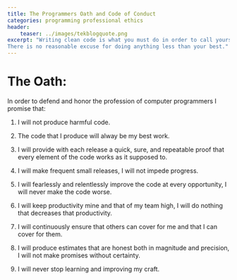 ```yaml
---
title: The Programmers Oath and Code of Conduct
categories: programming professional ethics
header:
    teaser: ../images/tekblogquote.png
excerpt: "Writing clean code is what you must do in order to call yourself a professional.
There is no reasonable excuse for doing anything less than your best."
---
```


# The Oath:
In order to defend and honor the profession of computer programmers I promise that:

1. I will not produce harmful code.

2. The code that I produce will alway be my best work.

3. I will provide with each release a quick, sure, and repeatable proof that every element of the code works as it supposed to.

4. I will make frequent small releases, I will not impede progress.

5. I will fearlessly and relentlessly improve the code at every opportunity, I will never make the code worse.

6. I will keep productivity mine and that of my team high, I will do nothing that decreases that productivity.

7. I will continuously ensure that others can cover for me and that I can cover for them.

8. I will produce estimates that are honest both in magnitude and precision, I will not make promises without certainty.

9. I will never stop learning and improving my craft.

